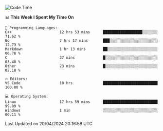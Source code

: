 
<!--START_SECTION:waka-->
![Code Time](http://img.shields.io/badge/Code%20Time-519%20hrs%2034%20mins-blue)

📊 **This Week I Spent My Time On** 

```text
💬 Programming Languages: 
C++                      12 hrs 53 mins      ██████████████████░░░░░░░   71.62 % 
Go                       2 hrs 17 mins       ███░░░░░░░░░░░░░░░░░░░░░░   12.73 % 
Markdown                 1 hr 13 mins        ██░░░░░░░░░░░░░░░░░░░░░░░   06.78 % 
C                        37 mins             █░░░░░░░░░░░░░░░░░░░░░░░░   03.48 % 
Other                    23 mins             █░░░░░░░░░░░░░░░░░░░░░░░░   02.18 % 

🔥 Editors: 
VS Code                  18 hrs              █████████████████████████   100.00 % 

💻 Operating System: 
Linux                    17 hrs 59 mins      █████████████████████████   99.89 % 
Windows                  1 min               ░░░░░░░░░░░░░░░░░░░░░░░░░   00.11 % 
```


 Last Updated on 20/04/2024 20:16:58 UTC
<!--END_SECTION:waka-->
